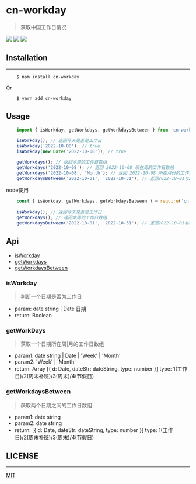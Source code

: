 # cn-workday
> 获取中国工作日情况

[![](https://img.shields.io/badge/version-v1.0.7-success)]()
[![](https://img.shields.io/badge/keywords-workday,china_workday,chinese_workday-blue)]()
[![](https://img.shields.io/badge/license-MIT-success)](https://github.com/Y-WMS-FE/cn-workday/blob/main/LICENSE)

## Installation
-----
        $ npm install cn-workday
Or

        $ yarn add cn-workday

## Usage
```javascript
    import { isWorkday, getWorkdays, getWorkdaysBetween } from 'cn-workday';
    
    isWorkday(); // 返回今天是否是工作日
    isWorkday('2022-10-08'); // true
    isWorkday(new Date('2022-10-08')); // true

    getWorkdays(); // 返回本周的工作日数组
    getWorkdays('2022-10-08'); // 返回 2022-10-08 所在周的工作日数组
    getWorkdays('2022-10-08', 'Month'); // 返回 2022-10-08 所在月份的工作日数组
    getWorkdaysBetween('2022-10-01', '2022-10-31'); // 返回2022-10-01与2022-10-31之间的工作日数组
```

node使用

```javascript
    const { isWorkday, getWorkdays, getWorkdaysBetween } = require('cn-workday');
    
    isWorkday(); // 返回今天是否是工作日
    getWorkdays(); // 返回本周的工作日数组
    getWorkdaysBetween('2022-10-01', '2022-10-31'); // 返回2022-10-01与2022-10-31之间的工作日数组
```

## Api

* [isWorkday](#isWorkday)
* [getWorkdays](#getWorkDays)
* [getWorkdaysBetween](#getWorkdaysBetween)

### isWorkday
> 判断一个日期是否为工作日
- param: date string | Date 日期
- return: Boolean

### getWorkDays
> 获取一个日期所在周|月的工作日数组
- param1: date string | Date | 'Week' | 'Month'
- param2: 'Week' | 'Month'
- return: Array [{ d: Date, dateStr: dateString, type: number }] type: 1(工作日)/2(周末补班)/3(周末)/4(节假日)

### getWorkdaysBetween
> 获取两个日期之间的工作日数组
- param1: date string
- param2: date string
- return: [{ d: Date, dateStr: dateString, type: number }] type: 1(工作日)/2(周末补班)/3(周末)/4(节假日)

## LICENSE
----
[MIT](./LICENSE)
